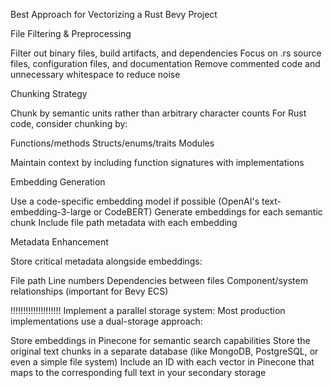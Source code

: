Best Approach for Vectorizing a Rust Bevy Project

File Filtering & Preprocessing

Filter out binary files, build artifacts, and dependencies
Focus on .rs source files, configuration files, and documentation
Remove commented code and unnecessary whitespace to reduce noise


Chunking Strategy

Chunk by semantic units rather than arbitrary character counts
For Rust code, consider chunking by:

Functions/methods
Structs/enums/traits
Modules


Maintain context by including function signatures with implementations


Embedding Generation

Use a code-specific embedding model if possible (OpenAI's text-embedding-3-large or CodeBERT)
Generate embeddings for each semantic chunk
Include file path metadata with each embedding


Metadata Enhancement

Store critical metadata alongside embeddings:

File path
Line numbers
Dependencies between files
Component/system relationships (important for Bevy ECS)


!!!!!!!!!!!!!!!!!!!!
Implement a parallel storage system: Most production implementations use a dual-storage approach:

Store embeddings in Pinecone for semantic search capabilities
Store the original text chunks in a separate database (like MongoDB, PostgreSQL, or even a simple file system)
Include an ID with each vector in Pinecone that maps to the corresponding full text in your secondary storage